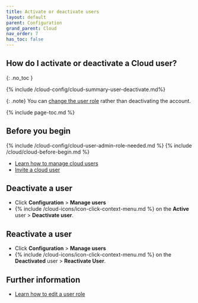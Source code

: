 ```yaml
---
title: Activate or deactivate users
layout: default
parent: Configuration
grand_parent: Cloud
nav_order: 7
has_toc: false
---
```


## How do I activate or deactivate a Cloud user?
{: .no_toc }

{% include /cloud-config/cloud-summary-user-deactivate.md%}

{: .note}
You can [change the user role](/cloud/cloud-configuration/cloud-user-edit-role) rather than deactivating the account.

{% include page-toc.md %}

## Before you begin

{% include /cloud-config/cloud-user-admin-role-needed.md %}
{% include /cloud/cloud-before-begin.md %}
* [Learn how to manage cloud users](/cloud/cloud-configuration/cloud-users-manage)
* [Invite a cloud user](/cloud/cloud-configuration/cloud-user-invite)

## Deactivate a user

* Click **Configuration** > **Manage users**
* {% include /cloud-icons/icon-click-context-menu.md %} on the **Active** user > **Deactivate user**.

## Reactivate a user

* Click **Configuration** > **Manage users**
* {% include /cloud-icons/icon-click-context-menu.md %} on the **Deactivated** user > **Reactivate User**.

## Further information

* [Learn how to edit a user role](/cloud/cloud-configuration/cloud-user-edit-role)
